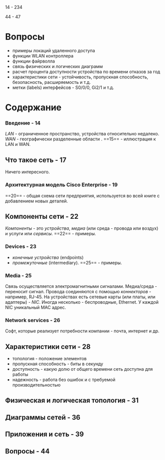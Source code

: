 14 - 234


44 - 47
# Вопросы

- примеры локаций удаленного доступа
- функции WLAN контроллера
- функции файрволла
- связь физических и логических диаграмм
- расчет процента доступности устройства по времени отказов за год
- характеристики сети - устойчивость, пропускная способность, безопасность, расширяемость и т.д.
- метки (labels) интерфейсов - S0/0/0, Gi2/1 и т.д.


# Содержание
### Введение - 14
_LAN_ - ограниченное пространство, устройства относительно недалеко. _WAN_ - географически разделенные области . ==15== - иллюстрация к LAN и WAN.
## Что такое сеть - 17
Ничего интересного. 
### Архитектурная модель Cisco Enterprise - 19
==20== - общая схема сети предприятия, используется во всей книге с добавлением новых деталей.
## Компоненты сети - 22
_Компоненты_ - это _устройства_, _медиа_ (или среда - провода или воздух) и услуги или _сервисы_. 
==22== - примеры. 
### Devices - 23
- _конечные устройства_ (endpoints)
- _промежуточные_ (intermediary).
==25== - примеры. 
### Media - 25
Связь осуществляется электромагнитными сигналами. Медиа/среда - переносит сигнал. Провода соединяются с помощью _коннекторов_ - например, RJ-45. На устройствах есть сетевые карты (или платы, или адаптеры) - _NIC_. Иногда несколько - беспроводные, Ethernet. У каждой NIC уникальный MAC адрес. 
### Network services - 26
Софт, которые реализует потребности компании - почта, интернет и др. 
## Характеристики сети - 28
- топология - положение элементов
- пропускная способность - биты в секунду
- доступность - какую долю от общего времени сеть доступна для работы
- надежность - работа без ошибок и с требуемой производительностью


## Физическая и логическая топология - 31

## Диаграммы сетей - 36

## Приложения и сеть - 39

## Вопросы - 44